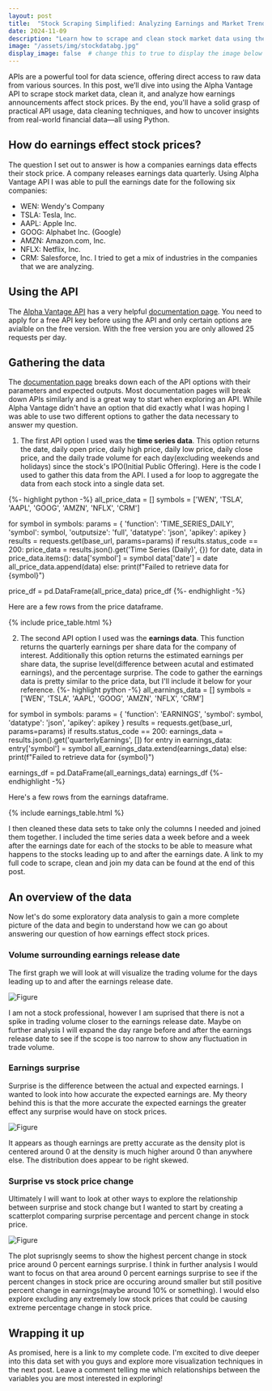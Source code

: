 ```yaml
---
layout: post
title:  "Stock Scraping Simplified: Analyzing Earnings and Market Trends with Alpha Vantage API"
date: 2024-11-09
description: "Learn how to scrape and clean stock market data using the Alpha Vantage API in Python. This hands-on guide for data science students explores the impact of earnings reports on stock prices, covering API data retrieval, preprocessing, and analysis."  
image: "/assets/img/stockdatabg.jpg"
display_image: false  # change this to true to display the image below the banner 
---
```

<p class="intro"><span class="dropcap">A</span>PIs are a powerful tool for data science, offering direct access to raw data from various sources. In this post, we’ll dive into using the Alpha Vantage API to scrape stock market data, clean it, and analyze how earnings announcements affect stock prices. By the end, you'll have a solid grasp of practical API usage, data cleaning techniques, and how to uncover insights from real-world financial data—all using Python.</p>

## How do earnings effect stock prices?
The question I set out to answer is how a companies earnings data effects their stock price. A company releases earnings data quarterly. Using Alpha Vantage API I was able to pull the earnings date for the following six companies: 
* WEN: Wendy's Company
* TSLA: Tesla, Inc.
* AAPL: Apple Inc.
* GOOG: Alphabet Inc. (Google)
* AMZN: Amazon.com, Inc.
* NFLX: Netflix, Inc.
* CRM: Salesforce, Inc.
I tried to get a mix of industries in the companies that we are analyzing.

## Using the API
The [Alpha Vantage API](https://www.alphavantage.co/) has a very helpful [documentation page](https://www.alphavantage.co/documentation). You need to apply for a free API key before using the API and only certain options are avialble on the free version. With the free version you are only allowed 25 requests per day.

## Gathering the data
The [documentation page](https://www.alphavantage.co/documentation) breaks down each of the API options with their parameters and expected outputs. Most documentation pages will break down APIs similarly and is a great way to start when exploring an API. While Alpha Vantage didn't have an option that did exactly what I was hoping I was able to use two different options to gather the data necessary to answer my question. 
1. The first API option I used was the **time series data**. This option returns the date, daily open price, daily high price, daily low price, daily close price, and the daily trade volume for each day(excluding weekends and holidays) since the stock's IPO(Initial Public Offering). Here is the code I used to gather this data from the API. I used a for loop to aggregate the data from each stock into a single data set.

{%- highlight python -%}
all_price_data = []
symbols = ['WEN', 'TSLA', 'AAPL', 'GOOG', 'AMZN', 'NFLX', 'CRM']

for symbol in symbols:
    params = {
        'function': 'TIME_SERIES_DAILY',
        'symbol': symbol,
        'outputsize': 'full',
        'datatype': 'json',
        'apikey': apikey
    }
    results = requests.get(base_url, params=params)
    if results.status_code == 200:
        price_data = results.json().get('Time Series (Daily)', {})
        for date, data in price_data.items():
            data['symbol'] = symbol
            data['date'] = date
            all_price_data.append(data)
    else:
        print(f"Failed to retrieve data for {symbol}")

price_df = pd.DataFrame(all_price_data)
price_df
{%- endhighlight -%}

Here are a few rows from the price dataframe.

{% include price_table.html %}

2. The second API option I used was the **earnings data**. This function returns the quarterly earnings per share data for the company of interest. Additionally this option returns the estimated earnings per share data, the suprise level(difference between acutal and estimated earnings), and the percentage surprise. The code to gather the earnings data is pretty similar to the price data, but I'll include it below for your reference.
{%- highlight python -%}
all_earnings_data = []
symbols = ['WEN', 'TSLA', 'AAPL', 'GOOG', 'AMZN', 'NFLX', 'CRM']

for symbol in symbols:
    params = {
        'function': 'EARNINGS',
        'symbol': symbol,
        'datatype': 'json',
        'apikey': apikey
    }
    results = requests.get(base_url, params=params)
    if results.status_code == 200:
        earnings_data = results.json().get('quarterlyEarnings', [])
        for entry in earnings_data:
            entry['symbol'] = symbol
        all_earnings_data.extend(earnings_data)
    else:
        print(f"Failed to retrieve data for {symbol}")

earnings_df = pd.DataFrame(all_earnings_data)
earnings_df
{%- endhighlight -%}

Here's a few rows from the earnings dataframe.

{% include earnings_table.html %}

<p>I then cleaned these data sets to take only the columns I needed and joined them together. I included the time series data a week before and a week after the earnings date for each of the stocks to be able to measure what happens to the stocks leading up to and after the earnings date. A link to my full code to scrape, clean and join my data can be found at the end of this post.</p>

## An overview of the data
Now let's do some exploratory data analysis to gain a more complete picture of the data and begin to understand how we can go about answering our question of how earnings effect stock prices.

### Volume surrounding earnings release date
<p>The first graph we will look at will visualize the trading volume for the days leading up to and after the earnings release date.</p>

![Figure]({{site.url}}/{{site.baseurl}}/assets/img/volume.png)

I am not a stock professional, however I am suprised that there is not a spike in trading volume closer to the earnings release date. Maybe on further analysis I will expand the day range before and after the earnings release date to see if the scope is too narrow to show any fluctuation in trade volume.

### Earnings surprise
Surprise is the difference between the actual and expected earnings. I wanted to look into how accurate the expected earnings are. My theory behind this is that the more accurate the expected earnings the greater effect any surprise would have on stock prices.

![Figure]({{site.url}}/{{site.baseurl}}/assets/img/surprisePercentageDensity.png)

It appears as though earnings are pretty accurate as the density plot is centered around 0 at the density is much higher around 0 than anywhere else. The distribution does appear to be right skewed.

### Surprise vs stock price change
Ultimately I will want to look at other ways to explore the relationship between surprise and stock change but I wanted to start by creating a scatterplot comparing surprise percentage and percent change in stock price. 

![Figure]({{site.url}}/{{site.baseurl}}/assets/img/earningsvspricechange.png)

The plot suprisngly seems to show the highest percent change in stock price around 0 percent earnings surprise. I think in further analysis I would want to focus on that area around 0 percent earnings surprise to see if the percent changes in stock price are occuring around smaller but still positive percent change in earnings(maybe around 10% or something). I would elso explore excluding any extremely low stock prices that could be causing extreme percentage change in stock price.

## Wrapping it up
As promised, here is a link to my complete code. I'm excited to dive deeper into this data set with you guys and explore more visualization techniques in the next post. Leave a comment telling me which relationships between the variables you are most interested in exploring!